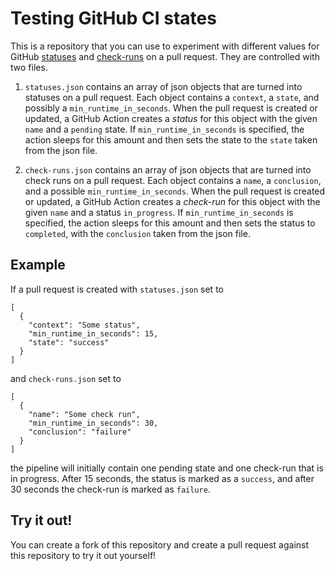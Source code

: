 # Testing GitHub CI states

This is a repository that you can use to experiment with different values for
GitHub [statuses](https://docs.github.com/en/rest/reference/repos#statuses)
and [check-runs](https://docs.github.com/en/rest/reference/checks)
on a pull request.
They are controlled with two files.
1. `statuses.json` contains an array of json objects that are turned into
   statuses on a pull request. Each object contains a `context`, a `state`,
   and possibly a `min_runtime_in_seconds`. When the pull request is created
   or updated, a GitHub Action creates a *status* for this object with the
   given `name` and a `pending` state. If `min_runtime_in_seconds` is specified,
   the action sleeps for this amount and then sets the state to the `state`
   taken from the json file.

1. `check-runs.json` contains an array of json objects that are turned into
   check runs on a pull request. Each object contains a `name`, a `conclusion`,
   and a possible `min_runtime_in_seconds`. When the pull request is created or updated, a
   GitHub Action creates a *check-run* for this object with the given `name`
   and a status `in_progress`. If `min_runtime_in_seconds` is specified, the
   action sleeps for this amount and then sets the status to `completed`, with
   the `conclusion` taken from the json file.

## Example

If a pull request is created with `statuses.json` set to
```
[
  {
    "context": "Some status",
    "min_runtime_in_seconds": 15,
    "state": "success"
  }
]
```
and `check-runs.json` set to
```
[
  {
    "name": "Some check run",
    "min_runtime_in_seconds": 30,
    "conclusion": "failure"
  }
]
```
the pipeline will initially contain one pending state and one check-run that is
in progress. After 15 seconds, the status is marked as a `success`, and after 30
seconds the check-run is marked as `failure`.

## Try it out!

You can create a fork of this repository and create a pull request against this
repository to try it out yourself!
